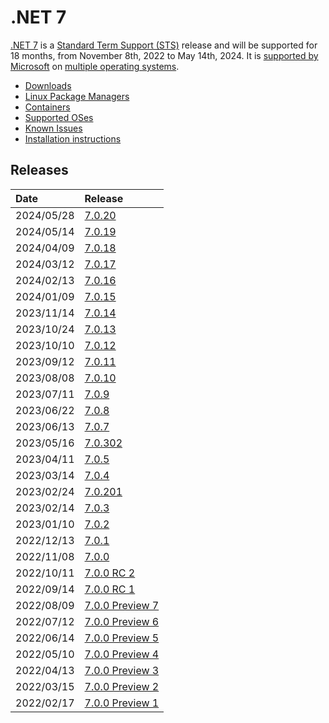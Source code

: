 # .NET 7

[.NET 7](https://devblogs.microsoft.com/dotnet/announcing-dotnet-7/) is a [Standard Term Support (STS)](../../release-policies.md) release and will be supported for 18 months, from November 8th, 2022 to May 14th, 2024. It is [supported by Microsoft](../../microsoft-support.md) on [multiple operating systems](supported-os.md).

- [Downloads](https://dotnet.microsoft.com/download/dotnet/7.0)
- [Linux Package Managers](https://learn.microsoft.com/dotnet/core/install/linux)
- [Containers](https://hub.docker.com/_/microsoft-dotnet)
- [Supported OSes](supported-os.md)
- [Known Issues](known-issues.md)
- [Installation instructions](install.md)

## Releases

| Date | Release |
| :-- | :-- |
| 2024/05/28 | [7.0.20](./7.0.20/7.0.20.md) |
| 2024/05/14 | [7.0.19](./7.0.19/7.0.19.md) |
| 2024/04/09 | [7.0.18](./7.0.18/7.0.18.md) |
| 2024/03/12 | [7.0.17](./7.0.17/7.0.17.md) |
| 2024/02/13 | [7.0.16](./7.0.16/7.0.16.md) |
| 2024/01/09 | [7.0.15](./7.0.15/7.0.15.md) |
| 2023/11/14 | [7.0.14](./7.0.14/7.0.14.md) |
| 2023/10/24 | [7.0.13](./7.0.13/7.0.13.md) |
| 2023/10/10 | [7.0.12](./7.0.12/7.0.12.md) |
| 2023/09/12 | [7.0.11](./7.0.11/7.0.11.md) |
| 2023/08/08 | [7.0.10](./7.0.10/7.0.10.md) |
| 2023/07/11 | [7.0.9](./7.0.9/7.0.9.md) |
| 2023/06/22 | [7.0.8](./7.0.8/7.0.8.md) |
| 2023/06/13 | [7.0.7](./7.0.7/7.0.7.md) |
| 2023/05/16 | [7.0.302](./7.0.5/7.0.302.md) |
| 2023/04/11 | [7.0.5](./7.0.5/7.0.5.md) |
| 2023/03/14 | [7.0.4](./7.0.4/7.0.4.md) |
| 2023/02/24 | [7.0.201](./7.0.3/7.0.201.md) |
| 2023/02/14 | [7.0.3](./7.0.3/7.0.3.md) |
| 2023/01/10 | [7.0.2](./7.0.2/7.0.2.md) |
| 2022/12/13 | [7.0.1](./7.0.1/7.0.1.md) |
| 2022/11/08 | [7.0.0](./7.0.0/7.0.0.md) |
| 2022/10/11 | [7.0.0 RC 2](./preview/7.0.0-rc.2.md) |
| 2022/09/14 | [7.0.0 RC 1](./preview/7.0.0-rc.1.md) |
| 2022/08/09 | [7.0.0 Preview 7](./preview/7.0.0-preview.7.md) |
| 2022/07/12 | [7.0.0 Preview 6](./preview/7.0.0-preview.6.md) |
| 2022/06/14 | [7.0.0 Preview 5](./preview/7.0.0-preview.5.md) |
| 2022/05/10 | [7.0.0 Preview 4](./preview/7.0.0-preview.4.md) |
| 2022/04/13 | [7.0.0 Preview 3](./preview/7.0.0-preview.3.md) |
| 2022/03/15 | [7.0.0 Preview 2](./preview/7.0.0-preview.2.md) |
| 2022/02/17 | [7.0.0 Preview 1](./preview/7.0.0-preview.1.md) |
